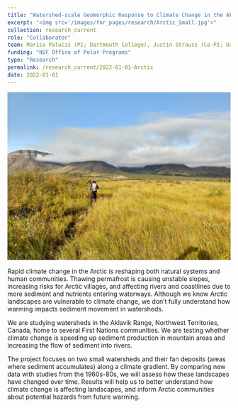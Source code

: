 ```yaml
---
title: "Watershed-scale Geomorphic Response to Climate Change in the Aklavik Range, NWT (Canada)"
excerpt: "<img src='/images/for_pages/research/Arctic_Small.jpg'>"
collection: research_current
role: "Collaborator"
team: Marisa Palucis (PI; Dartmouth College), Justin Strauss (Co-PI; Dartmouth College), Jill Marshall (Portland State), Nathan Peters (Portland State), Bailey Nordin (Dartmouth College), Alec Getraer (Dartmouth College)
funding: "NSF Office of Polar Programs"
type: "Research"
permalink: /research_current/2022-01-01-Arctic
date: 2022-01-01
---
```


<img src='/images/for_pages/research/Arctic.jpg'>

Rapid climate change in the Arctic is reshaping both natural systems and human communities. Thawing permafrost is causing unstable slopes, increasing risks for Arctic villages, and affecting rivers and coastlines due to more sediment and nutrients entering waterways. Although we know Arctic landscapes are vulnerable to climate change, we don’t fully understand how warming impacts sediment movement in watersheds. 

We are studying watersheds in the Aklavik Range, Northwest Territories, Canada, home to several First Nations communities. We are testing whether climate change is speeding up sediment production in mountain areas and increasing the flow of sediment into rivers.

The project focuses on two small watersheds and their fan deposits (areas where sediment accumulates) along a climate gradient. By comparing new data with studies from the 1960s-80s, we will assess how these landscapes have changed over time. Results will help us to better understand how climate change is affecting landscapes, and inform Arctic communities about potential hazards from future warming.
